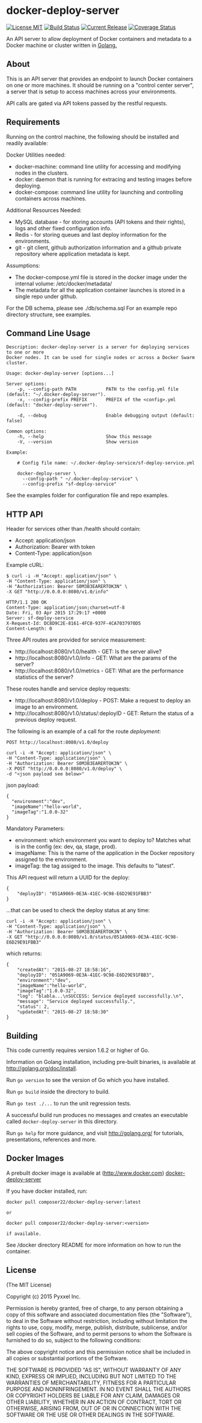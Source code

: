 # docker-deploy-server
[![License MIT](https://img.shields.io/npm/l/express.svg)](http://opensource.org/licenses/MIT)
[![Build Status](https://travis-ci.org/composer22/docker-deploy-server.svg?branch=master)](http://travis-ci.org/composer22/docker-deploy-server)
[![Current Release](https://img.shields.io/badge/release-v0.0.1-brightgreen.svg)](https://github.com/composer22/docker-deploy-server/releases/tag/v0.0.1)
[![Coverage Status](https://coveralls.io/repos/composer22/docker-deploy-server/badge.svg?branch=master)](https://coveralls.io/r/composer22/docker-deploy-server?branch=master)

An API server to allow deployment of Docker containers and metadata to a Docker machine or cluster written in [Golang.](http://golang.org)

## About

This is an API server that provides an endpoint to launch Docker containers on one or more machines.
It should be running on a "control center server", a server that is setup to access machines across your environments.

API calls are gated via API tokens passed by the restful requests.

## Requirements

Running on the control machine, the following should be installed and readily available:

Docker Utilities needed:

* docker-machine: command line utility for accessing and modifying nodes in the clusters.
* docker: daemon that is running for extracing and testing images before deploying.
* docker-compose: command line utility for launching and controlling containers across machines.

Additional Resources Needed:

* MySQL database - for storing accounts (API tokens and their rights), logs and other fixed configuration info.
* Redis - for storing queues and last deploy information for the environments.
* git - git client, github authorization information and a github private repository where application metadata is kept.

Assumptions:

* The docker-compose.yml file is stored in the docker image under the internal volume: /etc/docker/metadata/
* The metadata for all the application container launches is stored in a single repo under github.

For the DB schema, please see ./db/schema.sql
For an example repo directory structure, see examples.

## Command Line Usage

```
Description: docker-deploy-server is a server for deploying services to one or more
Docker nodes. It can be used for single nodes or across a Docker Swarm cluster.

Usage: docker-deploy-server [options...]

Server options:
    -p, --config-path PATH           PATH to the config.yml file (default: "~/.docker-deploy-server").
    -x, --config-prefix PREFIX       PREFIX of the <config>.yml (default: "docker-deploy-server").

    -d, --debug                      Enable debugging output (default: false)

Common options:
    -h, --help                       Show this message
    -V, --version                    Show version

Example:

	# Config file name: ~/.docker-deploy-service/sf-deploy-service.yml

    docker-deploy-server \
	  --config-path " ~/.docker-deploy-service" \
	  --config-prefix "sf-deploy-service"

```
See the examples folder for configuration file and repo examples.

## HTTP API

Header for services other than /health should contain:

* Accept: application/json
* Authorization: Bearer with token
* Content-Type: application/json

Example cURL:

```
$ curl -i -H "Accept: application/json" \
-H "Content-Type: application/json" \
-H "Authorization: Bearer S0M3B3EARERTOK3N" \
-X GET "http://0.0.0.0:8080/v1.0/info"

HTTP/1.1 200 OK
Content-Type: application/json;charset=utf-8
Date: Fri, 03 Apr 2015 17:29:17 +0000
Server: sf-deploy-service
X-Request-Id: DC8D9C2E-8161-4FC0-937F-4CA7037970D5
Content-Length: 0
```

Three API routes are provided for service measurement:

* http://localhost:8080/v1.0/health - GET: Is the server alive?
* http://localhost:8080/v1.0/info - GET: What are the params of the server?
* http://localhost:8080/v1.0/metrics - GET: What are the performance statistics of the server?


These routes handle and service deploy requests:

* http://localhost:8080/v1.0/deploy - POST: Make a request to deploy an image to an environment.
* http://localhost:8080/v1.0/status/:deployID - GET: Return the status of a previous deploy request.

The following is an example of a call for the route _deployment_:
```
POST http://localhost:8080/v1.0/deploy

curl -i -H "Accept: application/json" \
-H "Content-Type: application/json" \
-H "Authorization: Bearer S0M3B3EARERTOK3N" \
-X POST "http://0.0.0.0:8080/v1.0/deploy" \
-d "<json payload see below>"
```
json payload:
```
{
  "environment":"dev",
  "imageName":"hello-world",
  "imageTag":"1.0.0-32"
}
```
Mandatory Parameters:
* environment: which environment you want to deploy to? Matches what is in the config (ex: dev, qa, stage, prod).
* imageName: This is the name of the application in the Docker repository assigned to the environment.
* imageTag: the tag assiged to the image. This defaults to "latest".

This API request will return a UUID for the deploy:
```
{
    "deployID": "051A9069-0E3A-41EC-9C98-E6D29E91FBB3"
}
```
...that can be used to check the deploy status at any time:
```
curl -i -H "Accept: application/json" \
-H "Content-Type: application/json" \
-H "Authorization: Bearer S0M3B3EARERTOK3N" \
-X GET "http://0.0.0.0:8080/v1.0/status/051A9069-0E3A-41EC-9C98-E6D29E91FBB3"
```
which returns:
```
{
    "createdAt": "2015-08-27 18:58:16",
    "deployID": "051A9069-0E3A-41EC-9C98-E6D29E91FBB3",
    "environment":"dev",
    "imageName":"hello-world",
    "imageTag":"1.0.0-32",
    "log": "blabla...\nSUCCESS: Service deployed successfully.\n",
    "message": "Service deployed successfully.",
    "status": 2,
    "updatedAt": "2015-08-27 18:58:30"
}
```

## Building

This code currently requires version 1.6.2 or higher of Go.

Information on Golang installation, including pre-built binaries, is available at <http://golang.org/doc/install>.

Run `go version` to see the version of Go which you have installed.

Run `go build` inside the directory to build.

Run `go test ./...` to run the unit regression tests.

A successful build run produces no messages and creates an executable called `docker-deploy-server` in this
directory.

Run `go help` for more guidance, and visit <http://golang.org/> for tutorials, presentations, references and more.

## Docker Images

A prebuilt docker image is available at (http://www.docker.com) [docker-deploy-server](https://registry.hub.docker.com/u/composer22/docker-deploy-server/)

If you have docker installed, run:
```
docker pull composer22/docker-deploy-server:latest

or

docker pull composer22/docker-deploy-server:<version>

if available.
```
See /docker directory README for more information on how to run the container.

## License

(The MIT License)

Copyright (c) 2015 Pyxxel Inc.

Permission is hereby granted, free of charge, to any person obtaining a copy
of this software and associated documentation files (the "Software"), to
deal in the Software without restriction, including without limitation the
rights to use, copy, modify, merge, publish, distribute, sublicense, and/or
sell copies of the Software, and to permit persons to whom the Software is
furnished to do so, subject to the following conditions:

The above copyright notice and this permission notice shall be included in
all copies or substantial portions of the Software.

THE SOFTWARE IS PROVIDED "AS IS", WITHOUT WARRANTY OF ANY KIND, EXPRESS OR
IMPLIED, INCLUDING BUT NOT LIMITED TO THE WARRANTIES OF MERCHANTABILITY,
FITNESS FOR A PARTICULAR PURPOSE AND NONINFRINGEMENT. IN NO EVENT SHALL THE
AUTHORS OR COPYRIGHT HOLDERS BE LIABLE FOR ANY CLAIM, DAMAGES OR OTHER
LIABILITY, WHETHER IN AN ACTION OF CONTRACT, TORT OR OTHERWISE, ARISING
FROM, OUT OF OR IN CONNECTION WITH THE SOFTWARE OR THE USE OR OTHER DEALINGS
IN THE SOFTWARE.
